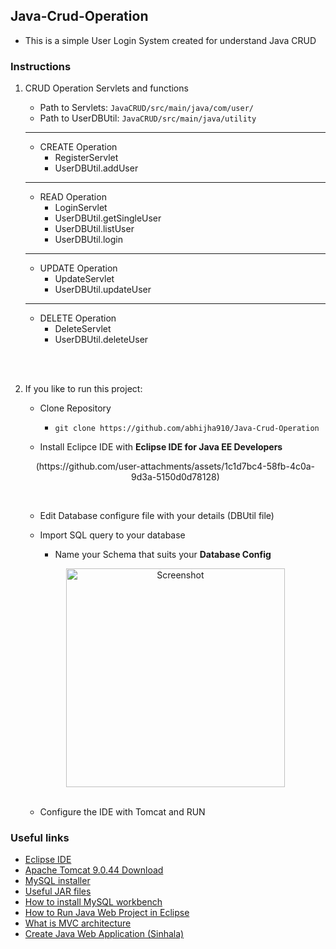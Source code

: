 ## Java-Crud-Operation

* This is a simple User Login System created for understand Java CRUD

### Instructions

1. CRUD Operation Servlets and functions

    * Path to Servlets: `JavaCRUD/src/main/java/com/user/`
    * Path to UserDBUtil: `JavaCRUD/src/main/java/utility`

    <hr>

    * CREATE Operation 
        * RegisterServlet
        * UserDBUtil.addUser

    <hr>

    * READ Operation
        * LoginServlet
        * UserDBUtil.getSingleUser
        * UserDBUtil.listUser
        * UserDBUtil.login

    <hr>

    * UPDATE Operation
        * UpdateServlet
        * UserDBUtil.updateUser

    <hr>

    * DELETE Operation
        * DeleteServlet
        * UserDBUtil.deleteUser


    
<br><br>


2. If you like to run this project: <br>
    * Clone Repository
        * `git clone https://github.com/abhijha910/Java-Crud-Operation`

    * Install Eclipce IDE with <b>Eclipse IDE for Java EE Developers</b><br>

    <p align="center">
    (https://github.com/user-attachments/assets/1c1d7bc4-58fb-4c0a-9d3a-5150d0d78128)

    </p>
    <br>

    * Edit Database configure file with your details (DBUtil file)

    * Import SQL query to your database
        * Name your Schema that suits your <b>Database Config</b>

    <p align="center">
    <img align="center" alt="Screenshot" height="350" src="Resources/sql_import.png" />
    </p>
    <br>

    * Configure the IDE with Tomcat and RUN

### Useful links

* [Eclipse IDE](https://www.eclipse.org/downloads/)
* [Apache Tomcat 9.0.44 Download](https://tomcat.apache.org/download-90.cgi)
* [MySQL installer](https://dev.mysql.com/downloads/installer/)
* [Useful JAR files](https://anonfiles.com/beg3w1pdua/JAR_Files-20210405T133551Z-001_zip)
* [How to install MySQL workbench](https://www.youtube.com/watch?v=u96rVINbAUI)
* [How to Run Java Web Project in Eclipse](https://www.youtube.com/watch?v=z1Rw28TDyr8)
* [What is MVC architecture](https://www.youtube.com/watch?v=FCkDEHWDATI)
* [Create Java Web Application (Sinhala)](https://www.youtube.com/playlist?list=PLoTs8UpkQUw_J3eiAt82wfilfo3EoI9eL)

